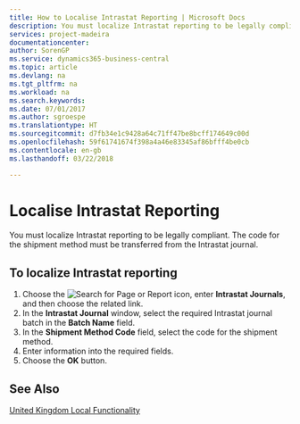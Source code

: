 ```yaml
---
title: How to Localise Intrastat Reporting | Microsoft Docs
description: You must localize Intrastat reporting to be legally compliant. The code for the shipment method must be transferred from the Intrastat journal.
services: project-madeira
documentationcenter: 
author: SorenGP
ms.service: dynamics365-business-central
ms.topic: article
ms.devlang: na
ms.tgt_pltfrm: na
ms.workload: na
ms.search.keywords: 
ms.date: 07/01/2017
ms.author: sgroespe
ms.translationtype: HT
ms.sourcegitcommit: d7fb34e1c9428a64c71ff47be8bcff174649c00d
ms.openlocfilehash: 59f61741674f398a4a46e83345af86bfff4be0cb
ms.contentlocale: en-gb
ms.lasthandoff: 03/22/2018

---
```

# <a name="localize-intrastat-reporting"></a>Localise Intrastat Reporting
You must localize Intrastat reporting to be legally compliant. The code for the shipment method must be transferred from the Intrastat journal.  

## <a name="to-localize-intrastat-reporting"></a>To localize Intrastat reporting  

1.  Choose the ![Search for Page or Report](../../media/ui-search/search_small.png "Search for Page or Report icon") icon, enter **Intrastat Journals**, and then choose the related link.  
2.  In the **Intrastat Journal** window, select the required Intrastat journal batch in the **Batch Name** field.  
3.  In the **Shipment Method Code** field, select the code for the shipment method.  
4.  Enter information into the required fields.  
5.  Choose the **OK** button.  

## <a name="see-also"></a>See Also  
 [United Kingdom Local Functionality](united-kingdom-local-functionality.md)   

